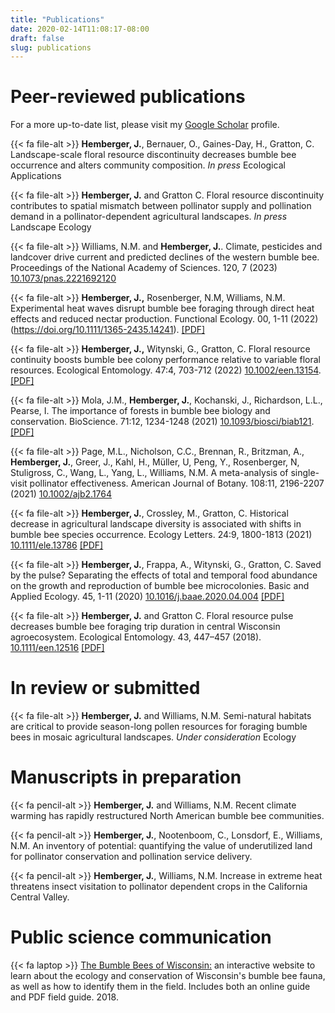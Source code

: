 ```yaml
---
title: "Publications"
date: 2020-02-14T11:08:17-08:00
draft: false
slug: publications
---
```


# Peer-reviewed publications
For a more up-to-date list, please visit my [Google Scholar](https://scholar.google.com/citations?hl=en&user=54mZFJAAAAAJ&view_op=list_works&gmla=AJsN-F7gIT4kVlIhW1rf9SMSpgL3_LY9oU7aKPe5q4CWATKCKQqi9bjrbbCFrq-zBDFNQg5CkWKld8Cy9BaH0KyItFrg7-tW7A) profile.

{{< fa file-alt >}} **Hemberger, J.**, Bernauer, O., Gaines-Day, H., Gratton, C. Landscape-scale floral resource discontinuity decreases bumble bee occurrence and alters community composition. *In press* Ecological Applications

{{< fa file-alt >}} **Hemberger, J.** and Gratton C. Floral resource discontinuity contributes to spatial mismatch between pollinator supply and pollination demand in a pollinator-dependent agricultural landscapes. *In press* Landscape Ecology 

{{< fa file-alt >}} Williams, N.M. and **Hemberger, J.**. Climate, pesticides and landcover drive current and predicted declines of the western bumble bee. Proceedings of the National Academy of Sciences. 120, 7 (2023) [10.1073/pnas.2221692120](https://doi.org/10.1073/pnas.2221692120)

{{< fa file-alt >}} **Hemberger, J.,**  Rosenberger, N.M, Williams, N.M. Experimental heat waves disrupt bumble bee foraging through direct heat effects and reduced nectar production. Functional Ecology. 00, 1-11 (2022) (https://doi.org/10.1111/1365-2435.14241). [[PDF]](https://www.dropbox.com/s/9wq6l21edrphs8b/Functional%20Ecology%20-%202022%20-%20Hemberger%20-%20Experimental%20heatwaves%20disrupt%20bumblebee%20foraging%20through%20direct%20heat%20effects%20and.pdf?dl=0)

{{< fa file-alt >}} **Hemberger, J.,** Witynski, G., Gratton, C. Floral resource continuity boosts bumble bee colony performance relative to variable floral resources. Ecological Entomology. 47:4, 703-712 (2022) [10.1002/een.13154](https://doi.org/10.1111/een.13154).[[PDF]](https://www.dropbox.com/s/cltw3z3bhhr8tpz/Ecological%20Entomology%20-%202022%20-%20Hemberger%20-%20Floral%20resource%20continuity%20boosts%20bumble%20bee%20colony%20performance%20relative%20to.pdf?dl=0)

{{< fa file-alt >}} Mola, J.M., **Hemberger, J.**, Kochanski, J., Richardson, L.L., Pearse, I. The importance of forests in bumble bee biology and conservation. BioScience. 71:12, 1234-1248 (2021) [10.1093/biosci/biab121](https://doi.org/10.1093/biosci/biab121). [[PDF]](https://www.dropbox.com/s/dix1tk2gjsghuhp/Mola%20et%20al.%20-%202021%20-%20The%20Importance%20of%20Forests%20in%20Bumble%20Bee%20Biology%20an.pdf?dl=0)

{{< fa file-alt >}} Page, M.L., Nicholson, C.C., Brennan, R., Britzman, A., **Hemberger, J.**, Greer, J., Kahl, H., Müller, U, Peng, Y., Rosenberger, N, Stuligross, C., Wang, L., Yang, L., Williams, N.M. A meta-analysis of single-visit pollinator effectiveness. American Journal of Botany. 108:11, 2196-2207 (2021) [10.1002/ajb2.1764](https://doi.org/10.1002/ajb2.1764) 

{{< fa file-alt >}} **Hemberger, J.**, Crossley, M., Gratton, C. Historical decrease in agricultural landscape diversity is associated with shifts in bumble bee species occurrence. Ecology Letters. 24:9, 1800-1813 (2021) [10.1111/ele.13786](https://doi.org/10.1111/ele.13786) [[PDF]](https://www.dropbox.com/s/rkej9j18agdnb6c/Ecology%20Letters%20-%202021%20-%20Historical%20decrease%20in%20agricultural%20landscape%20diversity%20is%20associated%20with%20shifts%20in%20bumble%20bee%20species%20occurrence.pdf?dl=0)

{{< fa file-alt >}} **Hemberger, J.**, Frappa, A., Witynski, G., Gratton, C. Saved by the pulse?  Separating the effects of total and temporal food abundance on the growth and reproduction of bumble bee microcolonies. Basic and Applied Ecology. 45, 1-11 (2020) [10.1016/j.baae.2020.04.004](https://doi.org/10.1016/j.baae.2020.04.004) [[PDF]](https://www.dropbox.com/s/hz30g75u21p23wf/Basic%20and%20Applied%20Ecology%20-%202021%20-%20Saved%20by%20the%20pulse%3F%20Separating%20the%20effects%20of%20total%20and%20temporal%20food%20abundance%20on%20the%20growth%20and%20reproduction%20of%20bumble%20bee%20microcolonies.pdf?dl=0)

{{< fa file-alt >}} **Hemberger, J.** and Gratton C. Floral resource pulse decreases bumble bee foraging trip duration in central Wisconsin agroecosystem. Ecological Entomology. 43, 447–457 (2018). [10.1111/een.12516](http://doi.wiley.com/10.1111/een.12516) [[PDF]](https://www.dropbox.com/s/56gbzddmsregsde/Hemberger%2C%20Gratton_2018_Floral%20resource%20pulse%20decreases%20bumble%20bee%20foraging%20trip%20duration%20in%20central%20Wisconsin%20agroecosystem.pdf?dl=0)

# In review or submitted
{{< fa file-alt >}} **Hemberger, J.**  and Williams, N.M. Semi-natural habitats are critical to provide season-long pollen resources for foraging bumble bees in mosaic agricultural landscapes. *Under consideration* Ecology

# Manuscripts in preparation
{{< fa pencil-alt >}} **Hemberger, J.** and Williams, N.M. Recent climate warming has rapidly restructured North American bumble bee communities.

{{< fa pencil-alt >}} **Hemberger, J.**, Nootenboom, C., Lonsdorf, E., Williams, N.M. An inventory of potential: quantifying the value of underutilized land for pollinator conservation and pollination service delivery.

{{< fa pencil-alt >}} **Hemberger, J.**, Williams, N.M. Increase in extreme heat threatens insect visitation to pollinator dependent crops in the California Central Valley.

# Public science communication
{{< fa laptop >}} [The Bumble Bees of Wisconsin:](https://www.wisconsinbumblebees.com "Wisconsin Bumble Bee Guide") an interactive website to learn about the ecology and conservation of Wisconsin's bumble bee fauna, as well as how to identify them in the field.  Includes both an online guide and PDF field guide. 2018.